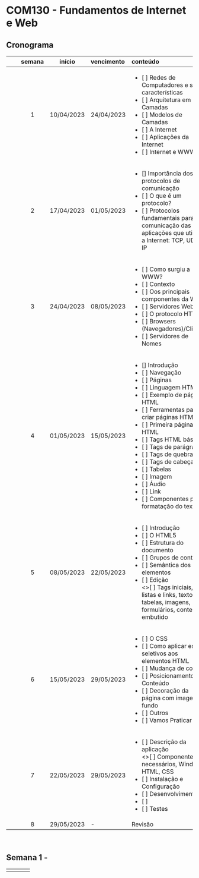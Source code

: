 # COM130 - Fundamentos de Internet e Web

## Cronograma

|  |  | semana | início | vencimento | conteúdo |
|:---:|:---:|:---:|:---:|:---|:---|
|  |  | 1 | 10/04/2023 | 24/04/2023 | <ul><li> [ ] Redes de Computadores e suas características</li> <li> [ ] Arquitetura em Camadas</li><li>[ ] Modelos de Camadas</li><li>[ ] A Internet</li><li>[ ] Aplicações da Internet</li><li>[ ] Internet e WWW</li></ul> |
|  |  | 2 | 17/04/2023 | 01/05/2023 | <ul><li> [] Importância dos protocolos de comunicação</li><li>[ ] O que é um protocolo?</li><li>[ ] Protocolos fundamentais para a comunicação das aplicações que utilizam a Internet: TCP, UDP e IP</li></ul> |
|  |  | 3 | 24/04/2023 | 08/05/2023 | <ul><li>[ ] Como surgiu a WWW?</li><li>[ ] Contexto</li><li>[ ] Oos principais componentes da Web</li><li>[ ] Servidores Web</li><li>[ ] O protocolo HTTP</li><li>[ ] Browsers (Navegadores)/Clientes</li><li>[ ] Servidores de Nomes |
|  |  | 4 | 01/05/2023 | 15/05/2023 | <ul><li> [] Introdução</li><li>[ ] Navegação</li><li>[ ] Páginas</li><li>[ ] Linguagem HTML</li><li>[ ] Exemplo de página HTML</li><li>[ ] Ferramentas para criar páginas HTML</li><li>[ ] Primeira página HTML</li><li>[ ] Tags HTML básicas</li><li>[ ] Tags de parágrafo</li><li>[ ] Tags de quebra</li><li>[ ] Tags de cabeçalho</li><li>[ ] Tabelas</li><li>[ ] Imagem</li><li>[ ] Áudio</li><li>[ ] Link</li><li>[ ] Componentes para a formatação do texto</li></ul> |
|  |  | 5 | 08/05/2023 | 22/05/2023 | <ul><li> [ ] Introdução</li><li>[ ] O HTML5</li><li>[ ] Estrutura do documento</li><li>[ ] Grupos de conteúdo</li><li>[ ] Semântica dos elementos</li><li>[ ] Edição</li><>[ ] Tags iniciais, listas e links, textos, tabelas, imagens, formulários, conteúdo embutido</li></ul> |
|  |  | 6 | 15/05/2023 | 29/05/2023 | <ul><li> [ ] O CSS</li><li>[ ] Como aplicar estilos seletivos aos elementos HTML</li><li>[ ] Mudança de cores</li><li>[ ] Posicionamento de Conteúdo</li><li>[ ] Decoração da página com imagem de fundo</li><li>[ ] Outros</li><li>[ ] Vamos Praticar</li></ul> |
|  |  | 7 | 22/05/2023 | 29/05/2023 | <ul><li> [ ] Descrição da aplicação</li><>[ ] Componentes necessários, Windows, HTML, CSS</li><li>[ ] Instalação e Configuração</li><li>[ ] Desenvolvimento</li><li>[ ] </li><li>[ ] Testes</ul> |
|  |  | 8 | 29/05/2023 | - | Revisão |

<br>


## Semana 1 - 

|  |  |  |  |
|:---:|:---:|:---|:---|
|  |  |  |  |